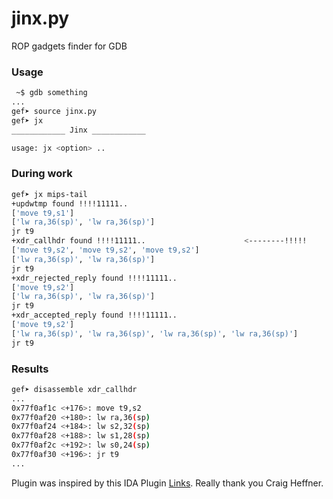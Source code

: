 jinx.py
=============

ROP gadgets finder for GDB

### Usage

```bash
 ~$ gdb something
...
gef➤ source jinx.py
gef➤ jx
____________ Jinx ____________

usage: jx <option> ..
```

### During work

```bash
gef➤ jx mips-tail
+updwtmp found !!!!11111..
['move t9,s1']
['lw ra,36(sp)', 'lw ra,36(sp)']
jr t9
+xdr_callhdr found !!!!11111..						<--------!!!!!
['move t9,s2', 'move t9,s2', 'move t9,s2']
['lw ra,36(sp)', 'lw ra,36(sp)']
jr t9
+xdr_rejected_reply found !!!!11111..
['move t9,s2']
['lw ra,36(sp)', 'lw ra,36(sp)']
jr t9
+xdr_accepted_reply found !!!!11111..
['move t9,s2']
['lw ra,36(sp)', 'lw ra,36(sp)', 'lw ra,36(sp)', 'lw ra,36(sp)']
jr t9
```

### Results

```bash
gef➤ disassemble xdr_callhdr
...
0x77f0af1c <+176>: move t9,s2
0x77f0af20 <+180>: lw ra,36(sp)
0x77f0af24 <+184>: lw s2,32(sp)
0x77f0af28 <+188>: lw s1,28(sp)
0x77f0af2c <+192>: lw s0,24(sp)
0x77f0af30 <+196>: jr t9
...
```

Plugin was inspired by this IDA Plugin [Links](https://github.com/devttys0/ida/tree/master/plugins/mipsrop). Really thank you Craig Heffner.
